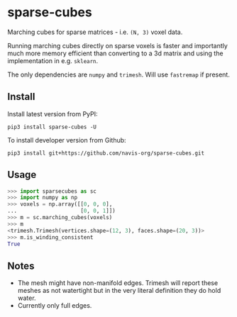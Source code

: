 # sparse-cubes
Marching cubes for sparse matrices - i.e. `(N, 3)` voxel data.

Running marching cubes directly on sparse voxels is faster and importantly much
more memory efficient than converting to a 3d matrix and using the implementation
in e.g. `sklearn`.

The only dependencies are `numpy` and `trimesh`. Will use `fastremap` if present.

## Install

Install latest version from PyPI:

```
pip3 install sparse-cubes -U
```

To install developer version from Github:

```
pip3 install git+https://github.com/navis-org/sparse-cubes.git
```

## Usage

```python
>>> import sparsecubes as sc
>>> import numpy as np
>>> voxels = np.array([[0, 0, 0],
...                    [0, 0, 1]])
>>> m = sc.marching_cubes(voxels)
>>> m
<trimesh.Trimesh(vertices.shape=(12, 3), faces.shape=(20, 3))>
>>> m.is_winding_consistent
True
```

## Notes
- The mesh might have non-manifold edges. Trimesh will report these
  meshes as not watertight but in the very literal definition they do hold water.
- Currently only full edges.
